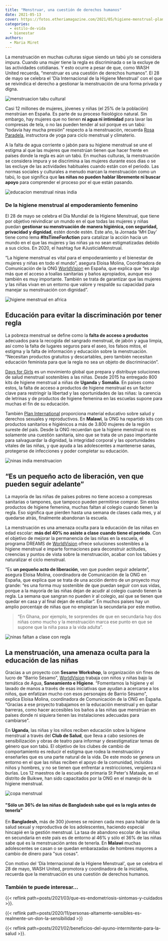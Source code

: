 ```yaml
---
title: "Menstruar, una cuestión de derechos humanos"
date: 2021-05-13
cover: https://fotos.etheriamagazine.com/2021/05/higiene-menstrual-plan-internacional.jpg
categories: 
  - estilo-de-vida
  - bienestar
authors: 
  - Maria Miret
---
```


La menstruación en muchas culturas sigue siendo un tabú y/o se considera impura. Cuando una mujer tiene la regla es discriminada o se la excluye de las actividades cotidianas. Y esto ocurre a pesar de que, como WASH United recuerda, “menstruar es una cuestión de derechos humanos”. El 28 de mayo se celebra el 'Día Internacional de la Higiene Menstrual' con el que se reivindica el derecho a gestionar la menstruación de una forma privada y digna.

![menstruacion tabu cultural](https://fotos.etheriamagazine.com/2021/05/menstruacion-mujeres-africa.jpg "La menstruación sigue siendo un tabú en muchas culturas. © Amevi Wisdom")

Casi 12 millones de mujeres, jóvenes y niñas (el 25% de la población) menstrúan en 
España. Es parte de su proceso fisiológico natural. Sin embargo, hay mujeres que no 
tienen **ni agua ni intimidad** para lavar las compresas de tela, o no las pueden tender 
al sol porque es un tabú: “todavía hay mucha presión” respecto a la menstruación, 
recuerda [Rosa Paradela](http://rosaparadela.com/), instructora de yoga para ciclo 
menstrual y climaterio. 

A la falta de agua corriente o jabón para su higiene menstrual se une el estigma al que 
las mujeres que menstrúan tienen que hacer frente en países donde la regla es aún un 
tabú. En muchas culturas, la menstruación se considera impura y se discrimina a las 
mujeres durante esos días o se las excluye de las actividades habituales cuando están 
con el periodo. Las normas sociales y culturales a menudo marcan la menstruación como un 
tabú, lo que significa que **las niñas no pueden hablar libremente ni buscar apoyo** 
para comprender el proceso por el que están pasando. 

![educacion menstrual ninas india](https://fotos.etheriamagazine.com/2021/05/Sunita-ONG-worldvision.jpg "Sunita ofrece información a las niñas. © ONG Worldvision")

### De la higiene menstrual al empoderamiento femenino

El 28 de mayo se celebra el Día Mundial de la Higiene Menstrual, que tiene por objetivo 
reivindicar un mundo en el que todas las mujeres y niñas puedan **gestionar su 
menstruación de manera higiénica, con seguridad, privacidad y dignidad**, estén donde 
estén. Este año, la Jornada 'MH Day' tiene como lema **#ItsTimeForAction** para 
catalizar la acción hacia un mundo en el que las mujeres y las niñas ya no sean 
estigmatizadas debido a sus ciclos. En 2020, el hashtag fue #JusticiaMenstrual. 

“La higiene menstrual es vital para el empoderamiento y el bienestar de mujeres y niñas 
en todo el mundo”, asegura Eloisa Molina, Coordinadora de Comunicación de la ONG 
[WorldVision](https://www.worldvision.es/) en España, que explica que “es algo más que 
el acceso a toallas sanitarias y baños apropiados, aunque eso también es muy importante. 
También se trata de garantizar que las mujeres y las niñas vivan en un entorno que 
valore y respalde su capacidad para manejar su menstruación con dignidad”. 

![higiene menstrual en africa](https://fotos.etheriamagazine.com/2021/05/higiene-menstrual-plan-internacional.jpg "© Plan Internacional ha repartido kits en Malawi.")

## Educación para evitar la discriminación por tener regla

La pobreza menstrual se define como la **falta de acceso a productos** adecuados para la 
recogida del sangrado menstrual, de jabón y agua limpia, así como la falta de lugares 
seguros para el aseo, los falsos mitos, el estigma y la falta de información y educación 
sobre la menstruación. “Necesitan productos gratuitos y descartables, pero también 
necesitan educación feminista para que la regla no sea un objeto de discriminación”. 

[Days for Girls](https://www.daysforgirls.org/) es un movimiento global que prepara y 
distribuye soluciones de salud menstrual sostenibles a las niñas. Desde 2015 ha 
entregado 800 kits de higiene menstrual a niñas de **Uganda** y **Somalia**. En países 
como estos, la falta de acceso a productos de higiene menstrual es un factor clave para 
restringir la libertad y las oportunidades de las niñas: la carencia de letrinas y de 
productos de higiene femenina en las escuelas supone para muchas el fin de su educación. 

También [Plan International](https://plan-international.es/) proporciona material 
educativo sobre salud y derechos sexuales y reproductivos. En **Malawi**, la ONG ha 
repartido kits con productos sanitarios e higiénicos a más de 3.800 mujeres de la región 
sureste del país. Desde la ONG recuerdan que la higiene menstrual no es solamente una 
cuestión sanitaria, sino que se trata de un paso importante para salvaguardar la 
dignidad, la integridad corporal y las oportunidades vitales de las niñas, y que ayuda a 
las adolescentes a mantenerse sanas, protegerse de infecciones y poder completar su 
educación. 

![ninas india menstruacion](https://fotos.etheriamagazine.com/2021/05/ninas-regla-en-india.jpg "Las niñas pierden hasta una semana de clase al mes. © Yogendra Singh")

## “Es un pequeño acto de liberación, ven que pueden seguir adelante”

La mayoría de las niñas de países pobres no tiene acceso a compresas sanitarias o 
tampones, que tampoco pueden permitirse comprar. Sin estos productos de higiene 
femenina, muchas faltan al colegio cuando tienen la regla. Eso significa que pierden 
hasta una semana de clases cada mes, y al quedarse atrás, finalmente abandonan la 
escuela. 

La menstruación es una amenaza oculta para la educación de las niñas en edad escolar: 
**más del 40% no asiste a clase** **cuando tiene el periodo**. Con el objetivo de 
mejorar la permanencia de las niñas en la escuela, el programa DREAMS de 
[WorldVision](https://www.worldvision.es/) ofrece soluciones sostenibles a la higiene 
menstrual e imparte formaciones para deconstruir actitudes, creencias y puntos de vista 
sobre la menstruación, acabar con los tabúes y naturalizar el ciclo menstrual. 

“Es **un pequeño acto de liberación**, ven que pueden seguir adelante”, asegura Eloisa 
Molina, coordinadora de Comunicación de la ONG en España, que explica que se trata de 
una acción dentro de un proyecto muy grande: “es una forma muy sostenible de que puedan 
seguir con sus vidas, porque a la mayoría de las niñas dejan de acudir al colegio cuando 
tienen la regla. La semana que sangran no pueden ir al colegio, así que se tienen que 
quedar en casa y al final dejan de estudiar”. En muchos países hay un amplio porcentaje 
de niñas que no empiezan la secundaria por este motivo. 

> “En Ghana, por ejemplo, te sorprendes de que en secundaria hay dos niñas como mucho y la 
> menstruación marca ese punto en que se supone que la niña pasa a la vida adulta”. 

![ninas faltan a clase con regla](https://fotos.etheriamagazine.com/2021/05/menstruacion-ninas-colegios.jpg "Durante los días de menstruación las niñas no van a clase. © Nikhita S.")

## La menstruación, una amenaza oculta para la educación de las niñas

Gracias a un proyecto con **Sesame Workshop**, la organización sin fines de lucro de 
"Barrio Sésamo", [WorldVision](https://www.worldvision.es/) trabaja con niños y niñas 
bajo la temática de Agua, **Saneamiento e Higiene**. “Fomentamos la higiene y el lavado 
de manos a través de esas iniciativas que ayudan a acercarse a los niños, que enfatizan 
mucho con esos personajes de Barrio Sésamo", explica Eloisa Molina, coordinadora de 
Comunicación de la ONG en España. “Gracias a ese proyecto trabajamos en la educación 
menstrual y en quitar barreras, como hacer accesibles los baños a las niñas que 
menstrúan en países donde ni siquiera tienen las instalaciones adecuadas para 
cambiarse". 

En **Uganda**, las niñas y los niños reciben educación sobre la higiene menstrual a 
través del **Club de Salud**, que lleva a cabo sesiones de sensibilización y obras de 
teatro para informar y desestigmatizar temas de género que son tabú. El objetivo de los 
clubes de cambio de comportamiento es reducir el estigma que rodea la menstruación y 
enseñarles que es una parte natural de la vida. De este modo se genera un entorno en el 
que las niñas reciben el apoyo de la comunidad, incluidos niños y hombres, y no se 
tienen que enfrentar a restricciones, vergüenza ni burlas. Los 12 maestros de la escuela 
de primaria St Peter's Mataale, en el distrito de Buikwe, han sido capacitados por la 
ONG en el manejo de la higiene menstrual. 

![copa menstrual](https://fotos.etheriamagazine.com/2021/05/copa-menstrual-ninas-educacion.jpg "Copa menstrual. © Oana Cristina")

#### "Sólo un 36% de las niñas de Bangladesh sabe qué es la regla antes de tenerla"

En **Bangladesh**, más de 300 jóvenes se reúnen cada mes para hablar de la salud sexual 
y reproductiva de los adolescentes, haciendo especial hincapié en la gestión menstrual. 
La tasa de abandono escolar de las niñas en secundaria en este país es de entorno al 46% 
y sólo el 36% de las niñas sabe qué es la menstruación antes de tenerla. En **Malawi** 
muchas adolescentes se casan o se quedan embarazadas de hombres mayores a cambio de 
dinero para "sus cosas". 

Con motivo del 'Día Internacional de la Higiene Menstrual', que se celebra el 28 de 
mayo, WASH United, promotora y coordinadora de la iniciativa, recuerda que la 
menstruación es una cuestión de derechos humanos. 

### También te puede interesar...

{{< reflink path=posts/2021/03/que-es-endometriosis-sintomas-y-cuidados >}}. 

{{< reflink 
path=posts/2020/11/personas-altamente-sensibles-es-realmente-un-don-la-sensibilidad >}} 

{{< reflink path=posts/2021/02/beneficios-del-ayuno-intermitente-para-la-salud >}}.
